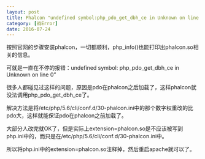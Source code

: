 ```yaml
---
layout: post
title: Phalcon "undefined symbol:php_pdo_get_dbh_ce in Unknown on line 0"
category: [战Error]
date: 2016-07-24
---
```

按照官网的步骤安装phalcon，一切都顺利，php_info()也能打印出phalcon.so相关的信息。

可就是一直在不停的报错：undefined symbol: php_pdo_get_dbh_ce in Unknown on line 0”
<!-- more -->

很多人都碰见过这样的问题，原因是pdo在phalcon之后加载了，这样phalcon就没法调用php_pdo_get_dbh_ce了。

解决方法是将/etc/php/5.6/cli/conf.d/30-phalcon.ini中的那个数字权重改的比pdo大，这样就能保证pdo在phalcon之前加载了。

大部分人改完就OK了，但是实际上extension=phalcon.so是不应该被写到php.ini中的，而只是在/etc/php/5.6/cli/conf.d/30-phalcon.ini中。

所以将php.ini中的extension=phalcon.so注释掉，然后重启apache就可以了。
